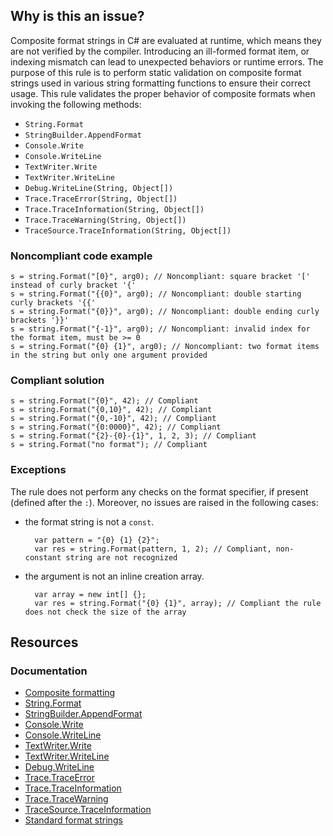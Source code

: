 ## Why is this an issue?

Composite format strings in C# are evaluated at runtime, which means they are not verified by the compiler. Introducing an ill-formed format item,
or indexing mismatch can lead to unexpected behaviors or runtime errors. The purpose of this rule is to perform static validation on composite format
strings used in various string formatting functions to ensure their correct usage. This rule validates the proper behavior of composite formats when
invoking the following methods:

- `String.Format`
- `StringBuilder.AppendFormat`
- `Console.Write`
- `Console.WriteLine`
- `TextWriter.Write`
- `TextWriter.WriteLine`
- `Debug.WriteLine(String, Object[])`
- `Trace.TraceError(String, Object[])`
- `Trace.TraceInformation(String, Object[])`
- `Trace.TraceWarning(String, Object[])`
- `TraceSource.TraceInformation(String, Object[])`

### Noncompliant code example

    s = string.Format("[0}", arg0); // Noncompliant: square bracket '[' instead of curly bracket '{'
    s = string.Format("{{0}", arg0); // Noncompliant: double starting curly brackets '{{'
    s = string.Format("{0}}", arg0); // Noncompliant: double ending curly brackets '}}'
    s = string.Format("{-1}", arg0); // Noncompliant: invalid index for the format item, must be >= 0
    s = string.Format("{0} {1}", arg0); // Noncompliant: two format items in the string but only one argument provided

### Compliant solution

    s = string.Format("{0}", 42); // Compliant
    s = string.Format("{0,10}", 42); // Compliant
    s = string.Format("{0,-10}", 42); // Compliant
    s = string.Format("{0:0000}", 42); // Compliant
    s = string.Format("{2}-{0}-{1}", 1, 2, 3); // Compliant
    s = string.Format("no format"); // Compliant

### Exceptions

The rule does not perform any checks on the format specifier, if present (defined after the `:`). Moreover, no issues are raised in the
following cases:

- the format string is not a `const`. 

        var pattern = "{0} {1} {2}";
        var res = string.Format(pattern, 1, 2); // Compliant, non-constant string are not recognized
- the argument is not an inline creation array. 

        var array = new int[] {};
        var res = string.Format("{0} {1}", array); // Compliant the rule does not check the size of the array

## Resources

### Documentation

- [Composite formatting](https://learn.microsoft.com/en-us/dotnet/standard/base-types/composite-formatting)
- [String.Format](https://learn.microsoft.com/en-us/dotnet/api/system.string.format)
- [StringBuilder.AppendFormat](https://learn.microsoft.com/en-us/dotnet/api/system.text.stringbuilder.appendformat)
- [Console.Write](https://learn.microsoft.com/en-us/dotnet/api/system.console.write)
- [Console.WriteLine](https://learn.microsoft.com/en-us/dotnet/api/system.console.writeline)
- [TextWriter.Write](https://learn.microsoft.com/en-us/dotnet/api/system.io.textwriter.write)
- [TextWriter.WriteLine](https://learn.microsoft.com/en-us/dotnet/api/system.io.textwriter.writeline)
- [Debug.WriteLine](https://learn.microsoft.com/en-us/dotnet/api/system.diagnostics.debug.writeline)
- [Trace.TraceError](https://learn.microsoft.com/en-us/dotnet/api/system.diagnostics.trace.traceerror)
- [Trace.TraceInformation](https://learn.microsoft.com/en-us/dotnet/api/system.diagnostics.trace.traceinformation)
- [Trace.TraceWarning](https://learn.microsoft.com/en-us/dotnet/api/system.diagnostics.trace.tracewarning)
- [TraceSource.TraceInformation](https://learn.microsoft.com/en-us/dotnet/api/system.diagnostics.tracesource.traceinformation)
- [Standard format strings](https://learn.microsoft.com/en-us/dotnet/standard/base-types/formatting-types)